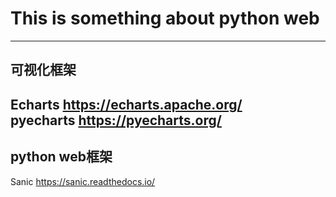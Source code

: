 # This is something about python web
---
## 可视化框架
Echarts https://echarts.apache.org/  
pyecharts https://pyecharts.org/  
---
## python web框架
Sanic https://sanic.readthedocs.io/  



